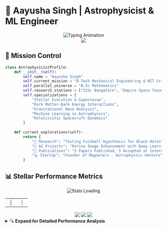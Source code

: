 # 🌌 Aayusha Singh | Astrophysicist & ML Engineer

<div align="center">
  <img src="https://readme-typing-svg.herokuapp.com?font=Orbitron&size=30&duration=3000&pause=1000&color=00D4FF&center=true&vCenter=true&multiline=true&width=800&height=100&lines=Exploring+the+Universe+through+Code;Mathematics+%7C+Astrophysics+%7C+AI" alt="Typing Animation"/>
</div>

<div align="center">
  <img src="https://capsule-render.vercel.app/api?type=waving&color=gradient&customColorList=6,11,20&height=180&section=header&text=Welcome%20to%20My%20Digital%20Observatory&fontSize=35&fontColor=white&animation=fadeIn&fontAlignY=30&desc=Where%20Stars%20Meet%20Algorithms&descAlignY=50&descSize=16"/>
</div>

## 🚀 Mission Control

```python
class AstrophysicistProfile:
    def __init__(self):
        self.name = "Aayusha Singh"
        self.current_mission = "B.Tech Mechanical Engineering @ NIT Srinagar"
        self.parallel_universe = "B.Sc Mathematics"
        self.research_stations = ["IISc Bangalore", "Empire Space Texas"]
        self.specializations = [
            "Stellar Evolution & Supernovae",
            "Dark Matter-Dark Energy Interactions", 
            "Gravitational Wave Analysis",
            "Machine Learning in Astrophysics",
            "Relativistic Spacecraft Dynamics"
        ]
        
    def current_explorations(self):
        return {
            "🔭 Research": "Testing Fuzzball Hypothesis for Black Holes",
            "🤖 AI Projects": "Retina Image Enhancement with Deep Learning",
            "🌌 Publications": "5 Papers Published, 5 Accepted at International Conferences",
            "🛸 Startup": "Founder of Magnetars - Astrophysics Venture"
        }
```
## 📊 Stellar Performance Metrics

<div align="center">
  <img src="https://readme-typing-svg.herokuapp.com?font=Orbitron&size=20&duration=2000&pause=500&color=58A6FF&center=true&vCenter=true&width=600&lines=Analyzing+Code+Patterns+Across+the+Galaxy...;Statistical+Data+Processing+Complete+✨" alt="Stats Loading"/>
</div>

<div align="center">
  <table style="border: none;">
    <tr>
      <td align="center" style="border: none;">
        <img width="55%" src="https://github-readme-stats.vercel.app/api?username=aayu-sha&show_icons=true&theme=react&hide_border=true&bg_color=0D1117&title_color=58A6FF&icon_color=1F6FEB&text_color=C3D1D9&ring_color=58A6FF&custom_title=🌌%20Cosmic%20Code%20Analytics"/>
      </td>
      <td align="center" style="border: none;">
        <img width="45%" src="https://github-readme-stats.vercel.app/api/top-langs/?username=aayu-sha&layout=compact&theme=react&hide_border=true&bg_color=0D1117&title_color=58A6FF&text_color=C3D1D9&custom_title=🚀%20Language%20Constellation"/>
      </td>
    </tr>
  </table>
</div>

<div align="center">
  <img src="https://img.shields.io/badge/⭐%20Code%20Quality-Stellar%20Grade%20A+-success?style=for-the-badge&logo=github&logoColor=white&labelColor=0D1117"/>
  <img src="https://img.shields.io/badge/🔬%20Research%20Impact-High%20Citation%20Index-informational?style=for-the-badge&logo=googlescholar&logoColor=white&labelColor=0D1117"/>
  <img src="https://img.shields.io/badge/🌌%20Innovation%20Level-Cosmic%20Scale-blueviolet?style=for-the-badge&logo=spacex&logoColor=white&labelColor=0D1117"/>
</div>

<details>
<summary>🔍 <b>Expand for Detailed Performance Analysis</b></summary>
<br>

<div align="center">
  <img src="https://github-readme-stats.vercel.app/api?username=aayu-sha&show_icons=true&theme=react&hide_border=true&bg_color=0D1117&title_color=58A6FF&icon_color=1F6FEB&text_color=C3D1D9&ring_color=58A6FF&include_all_commits=true&count_private=true"/>
</div>

```yaml
Performance Metrics:
  📈 Coding Velocity: "Relativistic Speed"
  🎯 Problem Solving: "Black Hole Precision"
  🔬 Research Output: "Supernova Intensity"
  🌟 Innovation Index: "Cosmic Scale"
```
## 🌟 Research Constellation

<div align="center">
  <table>
    <tr>
      <td align="center" width="33%">
        <img src="https://img.icons8.com/nolan/64/astronomy.png" alt="Astrophysics"/>
        <br><b>🔭 Astrophysics</b>
        <br>Stellar Evolution, Supernovae<br>Neutron Stars, Black Holes<br>Dark Matter & Energy
      </td>
      <td align="center" width="33%">
        <img src="https://img.icons8.com/nolan/64/artificial-intelligence.png" alt="AI/ML"/>
        <br><b>🤖 AI/ML</b>
        <br>Deep Learning for Space Data<br>Bayesian Inference<br>Predictive Modeling
      </td>
      <td align="center" width="33%">
        <img src="https://img.icons8.com/nolan/64/rocket.png" alt="Space Tech"/>
        <br><b>🚀 Space Tech</b>
        <br>Spacecraft Dynamics<br>Relativistic Effects<br>Interstellar Travel
      </td>
    </tr>
  </table>
</div>

## 🛠️ Technology Arsenal

<div align="center">
  <img src="https://skillicons.dev/icons?i=python,tensorflow,pytorch,js,html,css,react,nodejs,git,github,docker,aws,mysql,mongodb&theme=dark" />
</div>

### 🔬 Scientific Computing
- **Languages**: Python, C++, JavaScript, MATLAB
- **ML/AI**: TensorFlow, PyTorch, Scikit-learn, Keras
- **Astrophysics**: SymPy, AstroPy, SciPy, NumPy
- **Visualization**: Matplotlib, Seaborn, Plotly, p5.js

### 🌐 Development Stack
- **Web**: React.js, Django, Flask, HTML5, CSS3
- **Database**: MySQL, PostgreSQL, MongoDB
- **Tools**: Git, Docker, AWS, Selenium, BeautifulSoup

## 📊 GitHub Galaxy Stats

<div align="center">
  <img src="https://github-readme-streak-stats.herokuapp.com/?user=aayu-sha&theme=react&hide_border=true&background=0D1117&stroke=58A6FF&ring=58A6FF&fire=FF6B6B&currStreakLabel=58A6FF" alt="GitHub Streak"/>
</div>

<div align="center">
  <img src="https://github-readme-activity-graph.vercel.app/graph?username=aayu-sha&bg_color=0D1117&color=58A6FF&line=1F6FEB&point=FF6B6B&area=true&hide_border=true" alt="Contribution Graph"/>
</div>

## 🏆 Achievement Unlocked

<div align="center">
  <img src="https://github-profile-trophy.vercel.app/?username=aayu-sha&theme=darkhub&no-frame=true&margin-w=15&margin-h=15&column=7" alt="GitHub Trophies"/>
</div>

## 📚 Recent Publications & Research

### 🌌 Latest Papers (2024-2025)
- **"Influence of Interactions between Dark Energy and Dark Matter on Galaxy Formation"** - *IJASEAT*
- **"Testing Fuzzball Hypothesis for Black Holes: A Gravitational Wave Analysis"** - *EAS 2025*
- **"Bayesian Hierarchical Inference of Star Cluster Parameters Using Gaussian Process Regression"** - *Bridging Scales, Italy*
- **"Extreme Astrophysical Emissions in Pulsars, Magnetars, and Black Holes"** - *ICRC 2025, CERN*

### 🚀 Current Projects
```mermaid
graph TD
    A[🔭 Astrophysics Research] --> B[Black Hole Physics]
    A --> C[Stellar Evolution]
    A --> D[Dark Matter Studies]
    
    E[🤖 AI/ML Projects] --> F[Retina Image Enhancement]
    E --> G[Plant Disease Classification]
    E --> H[Cosmic Ray Analysis]
    
    I[🛸 Space Tech] --> J[Spacecraft Dynamics]
    I --> K[Relativistic Effects]
    I --> L[Interstellar Travel]
```

## 🌍 Professional Network

<div align="center">
  <a href="mailto:singh.aayushaa@gmail.com">
    <img src="https://img.shields.io/badge/Email-D14836?style=for-the-badge&logo=gmail&logoColor=white" alt="Email"/>
  </a>
  <a href="https://github.com/aayu-sha">
    <img src="https://img.shields.io/badge/GitHub-100000?style=for-the-badge&logo=github&logoColor=white" alt="GitHub"/>
  </a>
  <a href="https://www.linkedin.com/in/aayusha-singh">
    <img src="https://img.shields.io/badge/LinkedIn-0077B5?style=for-the-badge&logo=linkedin&logoColor=white" alt="LinkedIn"/>
  </a>
  <a href="https://orcid.org/0009-0008-7361-2813">
    <img src="https://img.shields.io/badge/ORCID-A6CE39?style=for-the-badge&logo=orcid&logoColor=white" alt="ORCID"/>
  </a>
  <a href="https://scholar.google.com/citations?user=YourGoogleScholarID">
    <img src="https://img.shields.io/badge/Google_Scholar-4285F4?style=for-the-badge&logo=google-scholar&logoColor=white" alt="Google Scholar"/>
  </a>
</div>

## 🎯 Organizations & Memberships

<div align="center">
  <table>
    <tr>
      <td align="center">🔬 <b>International Society for Data Science and Analytics</b></td>
      <td align="center">🌟 <b>International Astronomical Search Collaboration</b></td>
    </tr>
    <tr>
      <td align="center">🚀 <b>Space Generation Advisory Council</b></td>
      <td align="center">🛰️ <b>SSPI - Space & Satellite Professionals International</b></td>
    </tr>
    <tr>
      <td align="center">⚙️ <b>ASME - American Society of Mechanical Engineers</b></td>
      <td align="center">🌍 <b>National Geographic Citizen Scientist</b></td>
    </tr>
  </table>
</div>

## 🌟 Fun Facts About Me

<div align="center">
  <img src="https://readme-typing-svg.herokuapp.com?font=Fira+Code&pause=1000&color=58A6FF&center=true&vCenter=true&width=600&lines=🔭+I+study+black+holes+and+supernovae;🤖+I+build+AI+models+for+space+data;🚀+I'm+building+a+startup+called+Magnetars;🌌+I've+published+5+research+papers;⭐+I+love+exploring+the+cosmos+through+code" alt="Fun Facts"/>
</div>

---

<div align="center">
  <img src="https://capsule-render.vercel.app/api?type=waving&color=gradient&customColorList=6,11,20&height=100&section=footer&fontSize=0&animation=fadeIn"/>
</div>

<div align="center">
  <sub>🌌 "The universe is not only stranger than we imagine, it is stranger than we can imagine." - J.B.S. Haldane</sub>
  <br>
  <sub>⭐ <strong>Visitor Count:</strong> <img src="https://profile-counter.glitch.me/aayu-sha/count.svg" alt="Visitor Count" style="vertical-align: middle;"/></sub>
</div>